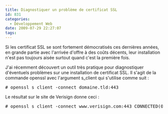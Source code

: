 ```yaml
---
title: Diagnostiquer un problème de certificat SSL
id: 831
categories:
  - Développement Web
date: 2009-07-29 22:27:07
tags:
---
```


Si les certificat SSL se sont fortement démocratisés ces dernières années, en grande partie avec l'arrivée d'offre à des coûts décents, leur installation n'est pas toujours aisée surtout quand c'est la première fois.

J'ai récemment découvert un outil très pratique pour diagnostiquer d'éventuels problèmes sur une installation de certificat SSL. Il s'agit de la commande openssl avec l'argument s_client qui s'utilise comme suit&nbsp;:
 <pre># openssl s_client -connect domaine.tld:443</pre> 

Le résultat sur le site de Verisign donne ceci&nbsp;:
 <pre># openssl s_client -connect www.verisign.com:443 CONNECTED(00000003) depth=3 /C=US/O=VeriSign, Inc./OU=Class 3 Public Primary Certification Authority verify error:num=19:self signed certificate in certificate chain verify return:0 --- Certificate chain  0 s:/1.3.6.1.4.1.311.60.2.1.3=US/1.3.6.1.4.1.311.60.2.1.2=Delaware/2.5.4.15=V1.0, Clause 5.(b)/serialNumber=2497886/C=US/postalCode=94043/ST=California/L=Mountain View/streetAddress=487 East Middlefield Road/O=VeriSign, Inc./OU=Production Security Services/CN=www.verisign.com    i:/C=US/O=VeriSign, Inc./OU=VeriSign Trust Network/OU=Terms of use at https://www.verisign.com/rpa (c)06/CN=VeriSign Class 3 Extended Validation SSL SGC CA  1 s:/C=US/O=VeriSign, Inc./OU=VeriSign Trust Network/OU=Terms of use at https://www.verisign.com/rpa (c)06/CN=VeriSign Class 3 Extended Validation SSL SGC CA    i:/C=US/O=VeriSign, Inc./OU=VeriSign Trust Network/OU=(c) 2006 VeriSign, Inc. - For authorized use only/CN=VeriSign Class 3 Public Primary Certification Authority - G5  2 s:/C=US/O=VeriSign, Inc./OU=VeriSign Trust Network/OU=(c) 2006 VeriSign, Inc. - For authorized use only/CN=VeriSign Class 3 Public Primary Certification Authority - G5    i:/C=US/O=VeriSign, Inc./OU=Class 3 Public Primary Certification Authority  3 s:/C=US/O=VeriSign, Inc./OU=Class 3 Public Primary Certification Authority    i:/C=US/O=VeriSign, Inc./OU=Class 3 Public Primary Certification Authority --- Server certificate <del></del>-BEGIN CERTIFICATE<del></del>- MIIF5TCCBM2gAwIBAgIQKetbRjH16FBeijEqcmY5HTANBgkqhkiG9w0BAQUFADCB vjELMAkGA1UEBhMCVVMxFzAVBgNVBAoTDlZlcmlTaWduLCBJbmMuMR8wHQYDVQQL ExZWZXJpU2lnbiBUcnVzdCBOZXR3b3JrMTswOQYDVQQLEzJUZXJtcyBvZiB1c2Ug YXQgaHR0cHM6Ly93d3cudmVyaXNpZ24uY29tL3JwYSAoYykwNjE4MDYGA1UEAxMv VmVyaVNpZ24gQ2xhc3MgMyBFeHRlbmRlZCBWYWxpZGF0aW9uIFNTTCBTR0MgQ0Ew HhcNMDkwNDIyMDAwMDAwWhcNMTAwNTA5MjM1OTU5WjCCASgxEzARBgsrBgEEAYI3 PAIBAxMCVVMxGTAXBgsrBgEEAYI3PAIBAhMIRGVsYXdhcmUxGzAZBgNVBA8TElYx LjAsIENsYXVzZSA1LihiKTEQMA4GA1UEBRMHMjQ5Nzg4NjELMAkGA1UEBhMCVVMx DjAMBgNVBBEUBTk0MDQzMRMwEQYDVQQIEwpDYWxpZm9ybmlhMRYwFAYDVQQHFA1N b3VudGFpbiBWaWV3MSIwIAYDVQQJFBk0ODcgRWFzdCBNaWRkbGVmaWVsZCBSb2Fk MRcwFQYDVQQKFA5WZXJpU2lnbiwgSW5jLjElMCMGA1UECxQcUHJvZHVjdGlvbiBT ZWN1cml0eSBTZXJ2aWNlczEZMBcGA1UEAxQQd3d3LnZlcmlzaWduLmNvbTCBnzAN BgkqhkiG9w0BAQEFAAOBjQAwgYkCgYEA01oIFLAcpSLnE9nH+sfA15AHTlUPVlEM ihxVeIBwJcc+ZzK+5OOqMyW+MtP8/U0IeE0im2an/EG7NjukNb605GOxuQ/eJ6qj wLgC4udKupFB7qYR4I73y6GZbGQN9Czl0cngp0H8f0v31ymOyc8TsqWtggrcQ5Ug fxklIHujMHcCAwEAAaOCAfQwggHwMAkGA1UdEwQCMAAwHQYDVR0OBBYEFA1sDVu0 ElhkbjtS6+Ci5Qk4d8WHMAsGA1UdDwQEAwIFoDA+BgNVHR8ENzA1MDOgMaAvhi1o dHRwOi8vRVZJbnRsLWNybC52ZXJpc2lnbi5jb20vRVZJbnRsMjAwNi5jcmwwRAYD VR0gBD0wOzA5BgtghkgBhvhFAQcXBjAqMCgGCCsGAQUFBwIBFhxodHRwczovL3d3 dy52ZXJpc2lnbi5jb20vcnBhMCgGA1UdJQQhMB8GCCsGAQUFBwMBBggrBgEFBQcD AgYJYIZIAYb4QgQBMB8GA1UdIwQYMBaAFE5DyB127zdTek/yWG+U8zji1b3fMHYG CCsGAQUFBwEBBGowaDArBggrBgEFBQcwAYYfaHR0cDovL0VWSW50bC1vY3NwLnZl cmlzaWduLmNvbTA5BggrBgEFBQcwAoYtaHR0cDovL0VWSW50bC1haWEudmVyaXNp Z24uY29tL0VWSW50bDIwMDYuY2VyMG4GCCsGAQUFBwEMBGIwYKFeoFwwWjBYMFYW CWltYWdlL2dpZjAhMB8wBwYFKw4DAhoEFEtruSiWBgy70FI4mymsSweLIQUYMCYW JGh0dHA6Ly9sb2dvLnZlcmlzaWduLmNvbS92c2xvZ28xLmdpZjANBgkqhkiG9w0B AQUFAAOCAQEAAiMM2+ttMiSUAWsaReBUVAfHx/2Y9dZeAgGHd4xZPhqmncSs+0vU J1FJ1gDOHMEeUshJP2ZmP4V0Igy7pSizBWhqN84z0en48E799znrzyTpx/ahKkxx c9FGf2I/5lHdKanqmjh8nywW6fQrwLjxmtRdU6Xo8G2M7ettPT2xN3fZBBxfmR1d yIwTuCXk/NiPAWsFmkl3CGgeYLTrdVa/kcApcf1mohpLyiZY7HSavBElaBjKpAcp h3xM/pytlQj+rphiP0hsadJjpNnwyLnnhGGJCV9kwC8JDQIBQQkSCXjayE2msx7i DeBmWyAYetjeVZ2NQFBE47fopin/v/uiAw== <del></del>-END CERTIFICATE<del></del>- subject=/1.3.6.1.4.1.311.60.2.1.3=US/1.3.6.1.4.1.311.60.2.1.2=Delaware/2.5.4.15=V1.0, Clause 5.(b)/serialNumber=2497886/C=US/postalCode=94043/ST=California/L=Mountain View/streetAddress=487 East Middlefield Road/O=VeriSign, Inc./OU=Production Security Services/CN=www.verisign.com issuer=/C=US/O=VeriSign, Inc./OU=VeriSign Trust Network/OU=Terms of use at https://www.verisign.com/rpa (c)06/CN=VeriSign Class 3 Extended Validation SSL SGC CA --- No client certificate CA names sent --- SSL handshake has read 5111 bytes and written 322 bytes --- New, TLSv1/SSLv3, Cipher is RC4-MD5 Server public key is 1024 bit Compression: NONE Expansion: NONE SSL-Session:     Protocol  : SSLv3     Cipher    : RC4-MD5     Session-ID: 409F900979983A704652A6A5316B5B24A9C102F88510F7E5790B9A07CC291DE6     Session-ID-ctx:     Master-Key: 234956F9E973E8A68E1AC7A55027F3FD998D2BB3365EC88DD59C6CD6E5ECE183265F5C5C7C6AF7072175E0D5FD73BB2E     Key-Arg   : None     Start Time: 1248899046     Timeout   : 300 (sec)     Verify return code: 19 (self signed certificate in certificate chain) ---</pre>